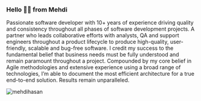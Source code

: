 ### Hello 👋🏽 from Mehdi

Passionate software developer with 10+ years of experience driving quality and consistency throughout all phases of software development projects. A partner who leads collaborative efforts with analysts, QA and support engineers throughout a product lifecycle to produce high-quality, user-friendly, scalable and bug-free software. I credit my success to the fundamental belief that business needs must be fully understood and remain paramount throughout a project. Compounded by my core belief in Agile methodologies and extensive experience using a broad range of technologies, I’m able to document the most efficient architecture for a true end-to-end solution. Results remain unparalleled.

![mehdihasan](https://github-readme-stats-sigma-five.vercel.app/api?username=mehdihasan&show_icons=true)


